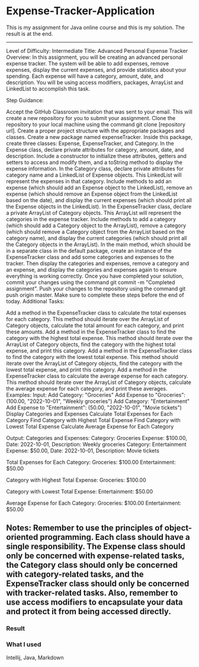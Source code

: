 # Expense-Tracker-Application

This is my assignment for Java online course and this is my solution.
The result is at the end.

---
Level of Difficulty: Intermediate
Title: Advanced Personal Expense Tracker
Overview:
In this assignment, you will be creating an advanced personal expense tracker. The system will be able to add expenses, remove expenses, display the current expenses, and provide statistics about your spending. Each expense will have a category, amount, date, and description. You will be using access modifiers, packages, ArrayList and LinkedList to accomplish this task.

Step Guidance:

Accept the GitHub Classroom invitation that was sent to your email. This will create a new repository for you to submit your assignment.
Clone the repository to your local machine using the command git clone [repository url].
Create a proper project structure with the appropriate packages and classes.
Create a new package named expenseTracker. Inside this package, create three classes: Expense, ExpenseTracker, and Category.
In the Expense class, declare private attributes for category, amount, date, and description. Include a constructor to initialize these attributes, getters and setters to access and modify them, and a toString method to display the expense information.
In the Category class, declare private attributes for category name and a LinkedList of Expense objects. This LinkedList will represent the expenses in that category. Include methods to add an expense (which should add an Expense object to the LinkedList), remove an expense (which should remove an Expense object from the LinkedList based on the date), and display the current expenses (which should print all the Expense objects in the LinkedList).
In the ExpenseTracker class, declare a private ArrayList of Category objects. This ArrayList will represent the categories in the expense tracker. Include methods to add a category (which should add a Category object to the ArrayList), remove a category (which should remove a Category object from the ArrayList based on the category name), and display the current categories (which should print all the Category objects in the ArrayList).
In the main method, which should be in a separate class in the default package, create an instance of the ExpenseTracker class and add some categories and expenses to the tracker. Then display the categories and expenses, remove a category and an expense, and display the categories and expenses again to ensure everything is working correctly.
Once you have completed your solution, commit your changes using the command git commit -m "Completed assignment".
Push your changes to the repository using the command git push origin master.
Make sure to complete these steps before the end of today.
Additional Tasks:

Add a method in the ExpenseTracker class to calculate the total expenses for each category. This method should iterate over the ArrayList of Category objects, calculate the total amount for each category, and print these amounts.
Add a method in the ExpenseTracker class to find the category with the highest total expense. This method should iterate over the ArrayList of Category objects, find the category with the highest total expense, and print this category.
Add a method in the ExpenseTracker class to find the category with the lowest total expense. This method should iterate over the ArrayList of Category objects, find the category with the lowest total expense, and print this category.
Add a method in the ExpenseTracker class to calculate the average expense for each category. This method should iterate over the ArrayList of Category objects, calculate the average expense for each category, and print these averages.
Examples: Input: Add Category: "Groceries" Add Expense to "Groceries": (100.00, "2022-10-01", "Weekly groceries") Add Category: "Entertainment" Add Expense to "Entertainment": (50.00, "2022-10-01", "Movie tickets") Display Categories and Expenses Calculate Total Expenses for Each Category Find Category with Highest Total Expense Find Category with Lowest Total Expense Calculate Average Expense for Each Category

Output: Categories and Expenses: Category: Groceries Expense: $100.00, Date: 2022-10-01, Description: Weekly groceries Category: Entertainment Expense: $50.00, Date: 2022-10-01, Description: Movie tickets

Total Expenses for Each Category: Groceries: $100.00 Entertainment: $50.00

Category with Highest Total Expense: Groceries: $100.00

Category with Lowest Total Expense: Entertainment: $50.00

Average Expense for Each Category: Groceries: $100.00 Entertainment: $50.00

Notes: Remember to use the principles of object-oriented programming. Each class should have a single responsibility. The Expense class should only be concerned with expense-related tasks, the Category class should only be concerned with category-related tasks, and the ExpenseTracker class should only be concerned with tracker-related tasks. Also, remember to use access modifiers to encapsulate your data and protect it from being accessed directly.
---

### Result

### What I used
Intellij, Java, Markdown
